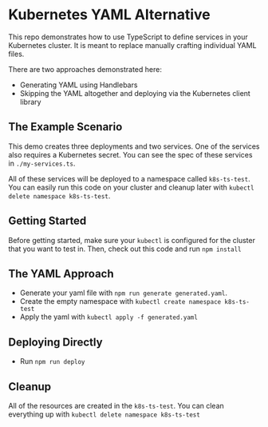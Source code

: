 # Kubernetes YAML Alternative

This repo demonstrates how to use TypeScript to define services in your Kubernetes cluster.
It is meant to replace manually crafting individual YAML files.

There are two approaches demonstrated here:

- Generating YAML using Handlebars
- Skipping the YAML altogether and deploying via the Kubernetes client library

## The Example Scenario

This demo creates three deployments and two services.
One of the services also requires a Kubernetes secret.
You can see the spec of these services in `./my-services.ts`.

All of these services will be deployed to a namespace called `k8s-ts-test`.
You can easily run this code on your cluster and cleanup later with `kubectl delete namespace k8s-ts-test`.

## Getting Started

Before getting started, make sure your `kubectl` is configured for the cluster that you want to test in.
Then, check out this code and run `npm install`

## The YAML Approach

- Generate your yaml file with `npm run generate generated.yaml`.
- Create the empty namespace with `kubectl create namespace k8s-ts-test`
- Apply the yaml with `kubectl apply -f generated.yaml`

## Deploying Directly

- Run `npm run deploy`

## Cleanup

All of the resources are created in the `k8s-ts-test`.
You can clean everything up with `kubectl delete namespace k8s-ts-test`
